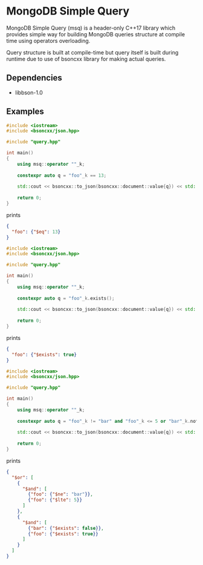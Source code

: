 # MongoDB Simple Query

MongoDB Simple Query (msq) is a header-only C++17 library which provides simple way for building MongoDB queries structure
at compile time using operators overloading.

Query structure is built at compile-time but query itself is built during runtime due to use of bsoncxx library
for making actual queries.

## Dependencies

* libbson-1.0

## Examples

```c++
#include <iostream>
#include <bsoncxx/json.hpp>

#include "query.hpp"

int main()
{
    using msq::operator ""_k;
    
    constexpr auto q = "foo"_k == 13;
    
    std::cout << bsoncxx::to_json(bsoncxx::document::value{q}) << std::endl;
    
    return 0;
}
```

prints

```json
{
  "foo": {"$eq": 13}
}
```

```c++
#include <iostream>
#include <bsoncxx/json.hpp>

#include "query.hpp"

int main()
{
    using msq::operator ""_k;
    
    constexpr auto q = "foo"_k.exists();
    
    std::cout << bsoncxx::to_json(bsoncxx::document::value{q}) << std::endl;
    
    return 0;
}
```

prints

```json
{
  "foo": {"$exists": true}
}
```

```c++
#include <iostream>
#include <bsoncxx/json.hpp>

#include "query.hpp"

int main()
{
    using msq::operator ""_k;
    
    constexpr auto q = "foo"_k != "bar" and "foo"_k <= 5 or "bar"_k.not_exists() and "foo"_k.exists();
    
    std::cout << bsoncxx::to_json(bsoncxx::document::value{q}) << std::endl;
    
    return 0;
}
```

prints

```json
{
  "$or": [
    {
      "$and": [
        {"foo": {"$ne": "bar"}},
        {"foo": {"$lte": 5}}
      ]
    },
    {
      "$and": [
        {"bar": {"$exists": false}},
        {"foo": {"$exists": true}}
      ]
    }
  ]
}

```
